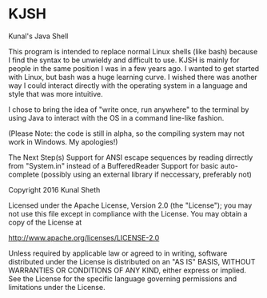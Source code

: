 # KJSH
Kunal's Java Shell

This program is intended to replace normal Linux shells (like bash) because I find the syntax to be unwieldy and difficult to use.
KJSH is mainly for people in the same position I was in a few years ago.
I wanted to get started with Linux, but bash was a huge learning curve.
I wished there was another way I could interact directly with the operating system in a language and style that was more intuitive.

I chose to bring the idea of "write once, run anywhere" to the terminal by using Java to interact with the OS in a command line-like fashion.

(Please Note: the code is still in alpha, so the compiling system may not work in Windows. My apologies!)

The Next Step(s)
Support for ANSI escape sequences by reading dirrectly from "System.in" instead of a BufferedReader
Support for basic auto-complete (possibly using an external library if neccessary, preferably not)



Copyright 2016 Kunal Sheth

Licensed under the Apache License, Version 2.0 (the "License");
you may not use this file except in compliance with the License.
You may obtain a copy of the License at

http://www.apache.org/licenses/LICENSE-2.0

Unless required by applicable law or agreed to in writing, software
distributed under the License is distributed on an "AS IS" BASIS,
WITHOUT WARRANTIES OR CONDITIONS OF ANY KIND, either express or implied.
See the License for the specific language governing permissions and
limitations under the License.

